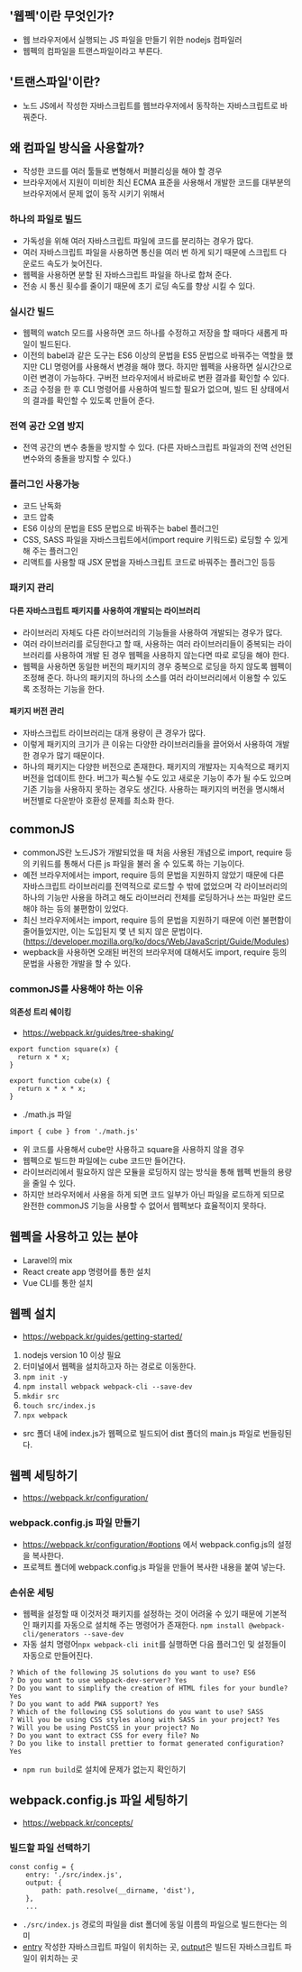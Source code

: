 ## '웹펙'이란 무엇인가?
- 웹 브라우저에서 실행되는 JS 파일을 만들기 위한 nodejs 컴파일러
- 웹펙의 컴파일을 트랜스파일이라고 부른다.

## '트랜스파일'이란?
- 노드 JS에서 작성한 자바스크립트를 웹브라우저에서 동작하는 자바스크립트로 바꿔준다.

## 왜 컴파일 방식을 사용할까?
- 작성한 코드를 여러 툴들로 변형해서 퍼블리싱을 해야 할 경우
- 브라우저에서 지원이 미비한 최신 ECMA 표준을 사용해서 개발한 코드를 대부분의 브라우저에서 문제 없이 동작 시키기 위해서

### 하나의 파일로 빌드
- 가독성을 위해 여러 자바스크립트 파일에 코드를 분리하는 경우가 많다.
- 여러 자바스크립트 파일을 사용하면 통신을 여러 번 하게 되기 때문에 스크립트 다운로드 속도가 늦어진다.
- 웹펙을 사용하면 분할 된 자바스크립트 파일을 하나로 합쳐 준다.
- 전송 시 통신 횟수를 줄이기 때문에 초기 로딩 속도를 향상 시킬 수 있다.

### 실시간 빌드
- 웹펙의 watch 모드를 사용하면 코드 하나를 수정하고 저장을 할 때마다 새롭게 파일이 빌드된다.
- 이전의 babel과 같은 도구는 ES6 이상의 문법을 ES5 문법으로 바꿔주는 역할을 했지만 CLI 명령어를 사용해서 변경을 해야 했다. 하지만 웹펙을 사용하면 실시간으로 이런 변경이 가능하다. 구버전 브라우저에서 바로바로 변환 결과를 확인할 수 있다.
- 조금 수정을 한 후 CLI 명령어를 사용하여 빌드할 필요가 없으며, 빌드 된 상태에서의 결과를 확인할 수 있도록 만들어 준다.

### 전역 공간 오염 방지
- 전역 공간의 변수 충돌을 방지할 수 있다. (다른 자바스크립트 파일과의 전역 선언된 변수와의 충돌을 방지할 수 있다.)

### 플러그인 사용가능
- 코드 난독화
- 코드 압축
- ES6 이상의 문법을 ES5 문법으로 바꿔주는 babel 플러그인
- CSS, SASS 파일을 자바스크립트에서(import require 키워드로) 로딩할 수 있게 해 주는 플러그인
- 리액트를 사용할 때 JSX 문법을 자바스크립트 코드로 바꿔주는 플러그인 등등

### 패키지 관리
#### 다른 자바스크립트 패키지를 사용하여 개발되는 라이브러리
- 라이브러리 자체도 다른 라이브러리의 기능들을 사용하여 개발되는 경우가 많다.
- 여러 라이브러리를 로딩한다고 할 때, 사용하는 여러 라이브러리들이 중복되는 라이브러리를 사용하여 개발 된 경우 웹펙을 사용하지 않는다면 따로 로딩을 해야 한다.
- 웹펙을 사용하면 동일한 버전의 패키지의 경우 중복으로 로딩을 하지 않도록 웹펙이 조정해 준다. 하나의 패키지의 하나의 소스를 여러 라이브러리에서 이용할 수 있도록 조정하는 기능을 한다.

#### 패키지 버전 관리
- 자바스크립트 라이브러리는 대개 용량이 큰 경우가 많다.
- 이렇게 패키지의 크기가 큰 이유는 다양한 라이브러리들을 끌어와서 사용하여 개발한 경우가 많기 때문이다.
- 하나의 패키지는 다양한 버전으로 존재한다. 패키지의 개발자는 지속적으로 패키지 버전을 업데이트 한다. 버그가 픽스될 수도 있고 새로운 기능이 추가 될 수도 있으며 기존 기능을 사용하지 못하는 경우도 생긴다. 사용하는 패키지의 버전을 명시해서 버전별로 다운받아 호환성 문제를 최소화 한다.

## commonJS
- commonJS란 노드JS가 개발되었을 때 처음 사용된 개념으로 import, require 등의 키워드를 통해서 다른 js 파일을 불러 올 수 있도록 하는 기능이다.
- 예전 브라우저에서는 import, require 등의 문법을 지원하지 않았기 때문에 다른 자바스크립트 라이브러리를 전역적으로 로드할 수 밖에 없었으며 각 라이브러리의 하나의 기능만 사용을 하려고 해도 라이브러리 전체를 로딩하거나 쓰는 파일만 로드 해야 하는 등의 불편함이 있었다.
- 최신 브라우저에서는 import, require 등의 문법을 지원하기 때문에 이런 불편함이 줄어들었지만, 이는 도입된지 몇 년 되지 않은 문법이다. (https://developer.mozilla.org/ko/docs/Web/JavaScript/Guide/Modules)
- wepback을 사용하면 오래된 버전의 브라우저에 대해서도 import, require 등의 문법을 사용한 개발을 할 수 있다.

### commonJS를 사용해야 하는 이유
#### 의존성 트리 쉐이킹
- https://webpack.kr/guides/tree-shaking/
```
export function square(x) {
  return x * x;
}

export function cube(x) {
  return x * x * x;
}
```
- ./math.js 파일


```
import { cube } from './math.js'

```
- 위 코드를 사용해서 cube만 사용하고 square을 사용하지 않을 경우
- 웹펙으로 빌드한 파일에는 cube 코드만 들어간다.
- 라이브러리에서 필요하지 않은 모듈을 로딩하지 않는 방식을 통해 웹펙 번들의 용량을 줄일 수 있다.
- 하지만 브라우저에서 사용을 하게 되면 코드 일부가 아닌 파일을 로드하게 되므로 완전한 commonJS 기능을 사용할 수 없어서 웹펙보다 효율적이지 못하다.


## 웹펙을 사용하고 있는 분야
- Laravel의 mix
- React create app 명령어를 통한 설치
- Vue CLI를 통한 설치


## 웹펙 설치
- https://webpack.kr/guides/getting-started/
1. nodejs version 10 이상 필요
2. 터미널에서 웹펙을 설치하고자 하는 경로로 이동한다.
3. `npm init -y`
4. `npm install webpack webpack-cli --save-dev`
5. `mkdir src`
6. `touch src/index.js`
7. `npx webpack`
- src 폴더 내에 index.js가 웹펙으로 빌드되어 dist 폴더의 main.js 파일로 번들링된다.

## 웹펙 세팅하기
- https://webpack.kr/configuration/
### webpack.config.js 파일 만들기
- https://webpack.kr/configuration/#options 에서 webpack.config.js의 설정을 복사한다.
- 프로젝트 폴더에 webpack.config.js 파일을 만들어 복사한 내용을 붙여 넣는다.

### 손쉬운 세팅
- 웹펙을 설정할 때 이것저것 패키지를 설정하는 것이 어려울 수 있기 때문에 기본적인 패키지를 자동으로 설치해 주는 명령어가 존재한다. `npm install @webpack-cli/generators --save-dev`
- 자동 설치 명령어`npx webpack-cli init`를 실행하면 다음 플러그인 및 설정들이 자동으로 만들어진다.
```
? Which of the following JS solutions do you want to use? ES6
? Do you want to use webpack-dev-server? Yes
? Do you want to simplify the creation of HTML files for your bundle? Yes
? Do you want to add PWA support? Yes
? Which of the following CSS solutions do you want to use? SASS
? Will you be using CSS styles along with SASS in your project? Yes
? Will you be using PostCSS in your project? No
? Do you want to extract CSS for every file? No
? Do you like to install prettier to format generated configuration? Yes
```
- `npm run build`로 설치에 문제가 없는지 확인하기

## webpack.config.js 파일 세팅하기
- https://webpack.kr/concepts/

### 빌드할 파일 선택하기
```
const config = {
    entry: './src/index.js',
    output: {
        path: path.resolve(__dirname, 'dist'),
    },
    ...
```
- `./src/index.js` 경로의 파일을 dist 폴더에 동일 이름의 파일으로 빌드한다는 의미
- [entry](https://webpack.kr/concepts/#entry) 작성한 자바스크립트 파일이 위치하는 곳, [output](https://webpack.kr/concepts/#entry)은 빌드된 자바스크립트 파일이 위치하는 곳

